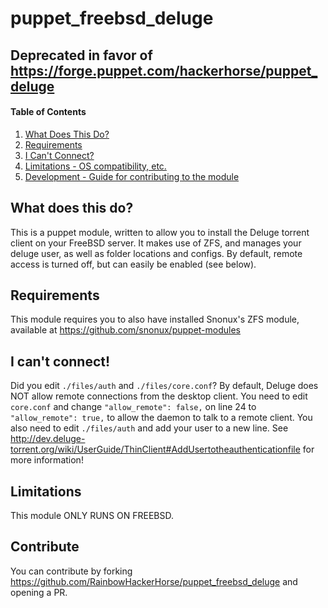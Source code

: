 # puppet_freebsd_deluge

## Deprecated in favor of https://forge.puppet.com/hackerhorse/puppet_deluge

#### Table of Contents

1. [What Does This Do?](#What-does-this-do)
2. [Requirements](#Requirements)
3. [I Can't Connect?](#I-cant-connect)
4. [Limitations - OS compatibility, etc.](#limitations)
5. [Development - Guide for contributing to the module](#contribute)

## What does this do?
This is a puppet module, written to allow you to install the Deluge torrent client
on your FreeBSD server. It makes use of ZFS, and manages your deluge user, as well as 
folder locations and configs.
By default, remote access is turned off, but can easily be enabled (see below).

## Requirements
This module requires you to also have installed Snonux's ZFS module, available at 
https://github.com/snonux/puppet-modules

## I can't connect!
Did you edit `./files/auth` and `./files/core.conf`?
By default, Deluge does NOT allow remote connections from the desktop client.
You need to edit `core.conf` and change `"allow_remote": false,` on line 24 to 
`"allow_remote": true,` to allow the daemon to talk to a remote client.
You also need to edit `./files/auth` and add your user to a new line.
See http://dev.deluge-torrent.org/wiki/UserGuide/ThinClient#AddUsertotheauthenticationfile
for more information!

## Limitations
This module ONLY RUNS ON FREEBSD.

## Contribute
You can contribute by forking https://github.com/RainbowHackerHorse/puppet_freebsd_deluge
and opening a PR.